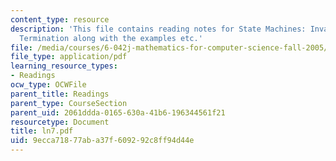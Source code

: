 ```yaml
---
content_type: resource
description: 'This file contains reading notes for State Machines: Invariants and
  Termination along with the examples etc.'
file: /media/courses/6-042j-mathematics-for-computer-science-fall-2005/9ecca71877aba37f609292c8ff94d44e_ln7.pdf
file_type: application/pdf
learning_resource_types:
- Readings
ocw_type: OCWFile
parent_title: Readings
parent_type: CourseSection
parent_uid: 2061ddda-0165-630a-41b6-196344561f21
resourcetype: Document
title: ln7.pdf
uid: 9ecca718-77ab-a37f-6092-92c8ff94d44e
---
```

